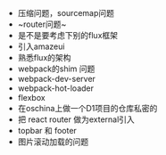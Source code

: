 - 压缩问题，sourcemap问题
- ~router问题~
- 是不是要考虑下别的flux框架
- 引入amazeui
- 熟悉flux的架构
- webpack的shim 问题
- webpack-dev-server
- webpack-hot-loader
- flexbox
- 在oschina上做一个D1项目的仓库私密的
- 把 react router 做为external引入
- topbar 和 footer
- 图片滚动加载的问题